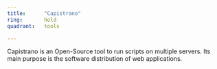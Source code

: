 ```yaml
---
title:      "Capistrano"
ring:       hold
quadrant:   tools

---
```


Capistrano is an Open-Source tool to run scripts on multiple servers. Its main purpose is the software distribution of web applications.